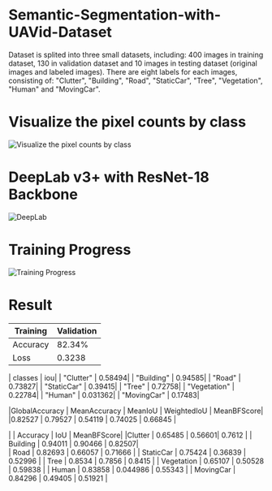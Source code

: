 # Semantic-Segmentation-with-UAVid-Dataset

Dataset is splited into three small datasets, including: 400 images in training dataset, 130 in validation dataset and 10 images in testing dataset (original images and labeled images). There are eight labels for each images, consisting of: "Clutter", "Building", "Road", "StaticCar", "Tree", "Vegetation", "Human" and "MovingCar".

# Visualize the pixel counts by class
![Visualize the pixel counts by class](https://user-images.githubusercontent.com/81501596/124265426-d9f4b080-db5f-11eb-9383-ab3981edcc31.png)

# DeepLab v3+ with ResNet-18 Backbone
![DeepLab](https://user-images.githubusercontent.com/81501596/124265667-3a83ed80-db60-11eb-8079-d782d61cf2cc.png)

# Training Progress
![Training Progress](https://user-images.githubusercontent.com/81501596/124266180-d6adf480-db60-11eb-903e-ff7c78db2c5e.png)
# Result
| Training |Validation|
| --- | --- |
| Accuracy   | 82.34%      | 76.8557%    |
| Loss     | 0.3238        | 0.5620      |

  |    classes   |      iou|
  |  "Clutter"    |    0.58494|
   | "Building"   |    0.94585|
   | "Road"       |    0.73827|
   | "StaticCar"  |    0.39415|
   | "Tree"       |    0.72758|
   | "Vegetation" |    0.22784|
   | "Human"      |   0.031362|
   | "MovingCar"  |    0.17483|

|GlobalAccuracy |   MeanAccuracy  |  MeanIoU |   WeightedIoU  |  MeanBFScore|
|0.82527 |         0.79527 |      0.54119 |     0.74025 |       0.66845 | 
       
   |              | Accuracy   |   IoU   |    MeanBFScore|
     |Clutter     |  0.65485   |   0.56601|       0.7612 |
   | Building   |   0.94011  |    0.90466   |   0.82507|  
  |  Road       |   0.82693  |    0.66057   |   0.71666 | 
   | StaticCar |    0.75424  |    0.36839   |   0.52996  |
   | Tree      |     0.8534  |     0.7856    |   0.8415 | 
  |  Vegetation |   0.65107   |  0.50528  |   0.59838 |
  | Human        | 0.83858    | 0.044986   |   0.55343 | 
  |  MovingCar   |  0.84296     | 0.49405   |   0.51921 | 
       
